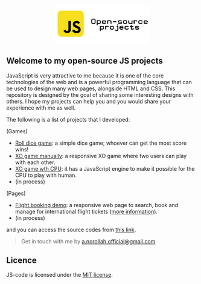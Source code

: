 <p style="margin: auto; width: 50%;">
  <a href="https://amin-norollah.github.io/JS-code/">
  <img src="banner.png" alt="javascript open-source projects">
    </a>
  </p>
  
## Welcome to my open-source JS projects

JavaScript is very attractive to me because it is one of the core technologies of the web and is a powerful programming language that can be used to design many web pages, alongside HTML and CSS. This repository is designed by the goal of sharing some interesting designs with others. I hope my projects can help you and you would share your experience with me as well.

The following is a list of projects that I developed:

(Games)

- [Roll dice game](https://amin-norollah.github.io/JS-code/Games/RollDice): a simple dice game; whoever can get the most score wins!
- [XO game manually](https://amin-norollah.github.io/JS-code/Games/XO-manual): a responsive XO game where two users can play with each other.
- [XO game wth CPU](https://amin-norollah.github.io/JS-code/Games/XO-CPU): it has a JavaScript engine to make it possible for the CPU to play with human.
- (in process)

(Pages)

- [Flight booking demo](https://amin-norollah.github.io/JS-code/Pages/FlightBooking/): a responsive web page to search, book and manage for international flight tickets ([more information](https://github.com/amin-norollah/JS-code/tree/main/Pages/FlightBooking)).
- (in process)

and you can access the source codes from [this link](https://github.com/amin-norollah/JS-code).

> Get in touch with me by [a.norollah.official@gmail.com](mailto:a.norollah.official@gmail.com)

## Licence

JS-code is licensed under the [MIT license](https://opensource.org/licenses/MIT).
